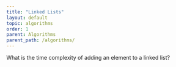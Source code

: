 ```yaml
---
title: "Linked Lists"
layout: default
topic: algorithms
order: 1
parent: Algorithms
parent_path: /algorithms/
---
```

What is the time complexity of adding an element to a linked list?